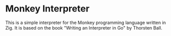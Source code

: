 # Monkey Interpreter

This is a simple interpreter for the Monkey programming language written in Zig. It is based on the book "Writing an Interpreter in Go" by Thorsten Ball.